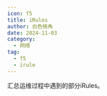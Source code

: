 ```yaml
---
icon: f5
title: iRules
author: 白色犄角
date: 2024-11-03
category:
  - 网络
tag:
  - f5
  - irule
---
```


汇总运维过程中遇到的部分iRules。
